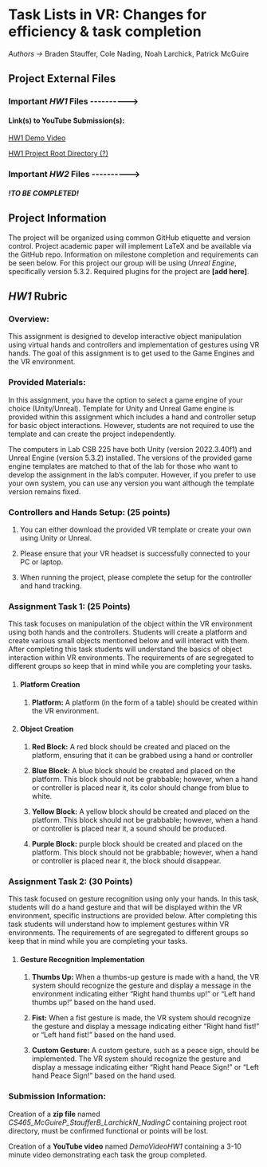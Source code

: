 # Task Lists in VR: Changes for efficiency & task completion

*Authors ->* Braden Stauffer, Cole Nading, Noah Larchick, Patrick McGuire

## Project External Files

### Important ***HW1*** Files ---------->

#### Link(s) to YouTube Submission(s):

[HW1 Demo Video](https://path/to/video)

[HW1 Project Root Directory (?)](https://github.com/csu-hci-projects/CS465_McGuireP_StaufferB_LarchickN_NadingC.git)

### Important ***HW2*** Files ---------->

#### ***!TO BE COMPLETED!***

## Project Information

The project will be organized using common GitHub etiquette and version control. Project academic paper will implement LaTeX and be available via the GitHub repo. Information on milestone completion and requirements can be seen below. For this project our group will be using *Unreal Engine*, specifically version 5.3.2. Required plugins for the project are **[add here]**.

## ***HW1*** Rubric

### Overview:

This assignment is designed to develop interactive object manipulation using virtual hands
and controllers and implementation of gestures using VR hands. The goal of this
assignment is to get used to the Game Engines and the VR environment.

### Provided Materials:

In this assignment, you have the option to select a game engine of your choice
(Unity/Unreal). Template for Unity and Unreal Game engine is provided within this
assignment which includes a hand and controller setup for basic object interactions.
However, students are not required to use the template and can create the project
independently.

The computers in Lab CSB 225 have both Unity (version 2022.3.40f1) and Unreal Engine
(version 5.3.2) installed. The versions of the provided game engine templates are matched
to that of the lab for those who want to develop the assignment in the lab’s computer.
However, if you prefer to use your own system, you can use any version you want although
the template version remains fixed.

### Controllers and Hands Setup: (25 points)

1. You can either download the provided VR template or create your own using Unity or Unreal.

2. Please ensure that your VR headset is successfully connected to your PC or laptop.

3. When running the project, please complete the setup for the controller and hand tracking.

### Assignment Task **1**: (25 Points)

This task focuses on manipulation of the object within the VR environment using both
hands and the controllers. Students will create a platform and create various small objects
mentioned below and will interact with them. After completing this task students will
understand the basics of object interaction within VR environments. The requirements of
are segregated to different groups so keep that in mind while you are completing your
tasks.

1. #### Platform Creation

    1. **Platform:** A platform (in the form of a table) should be created within the VR environment.

2. #### Object Creation

    1. **Red Block:** A red block should be created and placed on the platform, ensuring that it can be grabbed using a hand or controller

    2. **Blue Block:** A blue block should be created and placed on the platform. This block should not be grabbable; however, when a hand or controller is placed near it, its color should change from blue to white.

    3. **Yellow Block:** A yellow block should be created and placed on the platform. This block should not be grabbable; however, when a hand or controller is placed near it, a sound should be produced.

    4. **Purple Block:**  purple block should be created and placed on the platform. This block should not be grabbable; however, when a hand or controller is placed near it, the block should disappear.

### Assignment Task **2**: (30 Points)

This task focused on gesture recognition using only your hands. In this task, students will
do a hand gesture and that will be displayed within the VR environment, specific
instructions are provided below. After completing this task students will understand how
to implement gestures within VR environments. The requirements of are segregated to
different groups so keep that in mind while you are completing your tasks.

1. #### Gesture Recognition Implementation
    1. **Thumbs Up:** When a thumbs-up gesture is made with a hand, the VR system should recognize the gesture and display a message in the environment indicating either “Right hand thumbs up!” or “Left hand thumbs up!” based on the hand used.

    2. **Fist:** When a fist gesture is made, the VR system should recognize the gesture and display a message indicating either “Right hand fist!” or “Left hand fist!” based on the hand used.

    3. **Custom Gesture:** A custom gesture, such as a peace sign, should be implemented. The VR system should recognize the gesture and display a message indicating either “Right hand Peace Sign!” or “Left hand Peace Sign!” based on the hand used.

### Submission Information:

Creation of a **zip file** named *CS465_McGuireP_StaufferB_LarchickN_NadingC* containing project root directory, must be confirmed functional or points will be lost.

Creation of a **YouTube video** named *DemoVideoHW1* containing a 3-10 minute video demonstrating each task the group completed.
